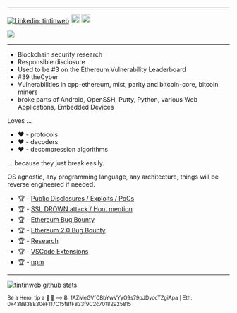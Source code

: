 ____
[![Linkedin: tintinweb](https://img.shields.io/badge/-tintinweb-blue?style=flat-square&logo=Linkedin&logoColor=white&link=https://www.linkedin.com/in/martin-ortner-bb40a9126/)](https://www.linkedin.com/in/martin-ortner-bb40a9126/) [<img height="20px" src="https://cdn.svgporn.com/logos/visual-studio-code.svg">](https://marketplace.visualstudio.com/publishers/tintinweb) [<img height="20px" src="https://telegram.org/img/t_logo.svg">](https://t.me/tintinweb)



![](https://media1.giphy.com/media/ieaUdBJJC19uw/200.webp?cid=ecf05e47cmnjal9q24yrgifjx1aumi0wk7c4vomqzfqjq2by&rid=200.webp)
____


- Blockchain security research
- Responsible disclosure
- Used to be #3 on the Ethereum Vulnerability Leaderboard
- #39 theCyber
- Vulnerabilities in cpp-ethereum, mist, parity and bitcoin-core, bitcoin miners 
- broke parts of Android, OpenSSH, Putty, Python, various Web Applications, Embedded Devices

Loves ...

- ❤️ - protocols
- ❤️ - decoders
- ❤️ - decompression algorithms

... because they just break easily.

OS agnostic, any programming language, any architecture, things will be reverse engineered if needed.


- 🏆 - [Public Disclosures / Exploits / PoCs](https://github.com/tintinweb/pub)
- 🏆 - [SSL DROWN attack / Hon. mention ](https://github.com/nimia/public_drown_scanner/blob/master/CONTRIBUTORS.md)
- 🏆 - [Ethereum Bug Bounty](https://bounty.ethereum.org/)
- 🏆 - [Ethereum 2.0 Bug Bounty](http://eth2bounty.ethereum.org/)
- 🏆 - [Research](https://consensys.net/diligence/research/)
- 🏆 - [VSCode Extensions](https://marketplace.visualstudio.com/publishers/tintinweb)
- 🏆 - [npm](https://www.npmjs.com/~tintinweb)


____

![tintinweb github stats](https://github-readme-stats.vercel.app/api?username=tintinweb&hide=["issues"]&show_icons=true)

<sup>
Be a Hero, tip a 🍺 🙂 ⟶ Ƀ: 1AZMeGVfCBbYwVYyG9s79pJDyocTZgiApa | Ξth: 0x438B38E30eF117C15fBfF833f9C2c70182925815
</sup>
